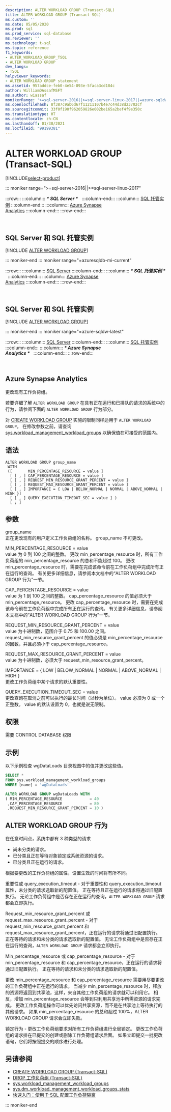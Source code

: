 ```yaml
---
description: ALTER WORKLOAD GROUP (Transact-SQL)
title: ALTER WORKLOAD GROUP (Transact-SQL)
ms.custom: ''
ms.date: 05/05/2020
ms.prod: sql
ms.prod_service: sql-database
ms.reviewer: ''
ms.technology: t-sql
ms.topic: reference
f1_keywords:
- ALTER_WORKLOAD_GROUP_TSQL
- ALTER WORKLOAD GROUP
dev_langs:
- TSQL
helpviewer_keywords:
- ALTER WORKLOAD GROUP statement
ms.assetid: 957addce-feb0-4e54-893e-5faca3cd184c
author: WilliamDAssafMSFT
ms.author: wiassaf
monikerRange: '>=sql-server-2016||>=sql-server-linux-2017||=azure-sqldw-latest||=azuresqldb-mi-current'
ms.openlocfilehash: 8f387c9ab6d67f11211107b4e7c44d38d23702cf
ms.sourcegitcommit: 33f0f190f962059826e002be165a2bef4f9e350c
ms.translationtype: HT
ms.contentlocale: zh-CN
ms.lasthandoff: 01/30/2021
ms.locfileid: "99199381"
---
```

# <a name="alter-workload-group-transact-sql"></a>ALTER WORKLOAD GROUP (Transact-SQL)

[!INCLUDE[select-product](../../includes/select-product.md)]

::: moniker range=">=sql-server-2016||>=sql-server-linux-2017"

:::row:::
    :::column:::
        **_\* SQL Server \*_** &nbsp;
    :::column-end:::
    :::column:::
        [SQL 托管实例](alter-workload-group-transact-sql.md?view=azuresqldb-mi-current&preserve-view=true)
    :::column-end:::
    :::column:::
        [Azure Synapse<br />Analytics](alter-workload-group-transact-sql.md?view=azure-sqldw-latest&preserve-view=true)
    :::column-end:::
:::row-end:::

&nbsp;

## <a name="sql-server-and-sql-managed-instance"></a>SQL Server 和 SQL 托管实例

[!INCLUDE [ALTER WORKLOAD GROUP](../../includes/alter-workload-group.md)]
  
::: moniker-end
::: moniker range="=azuresqldb-mi-current"

:::row:::
    :::column:::
        [SQL Server](alter-workload-group-transact-sql.md?view=sql-server-ver15&preserve-view=true)
    :::column-end:::
    :::column:::
        **_\* SQL 托管实例 \*_** &nbsp;
    :::column-end:::
    :::column:::
        [Azure Synapse<br />Analytics](alter-workload-group-transact-sql.md?view=azure-sqldw-latest&preserve-view=true)
    :::column-end:::
:::row-end:::

&nbsp;

## <a name="sql-server-and-sql-managed-instance"></a>SQL Server 和 SQL 托管实例

[!INCLUDE [ALTER WORKLOAD GROUP](../../includes/alter-workload-group.md)]

::: moniker-end
::: moniker range="=azure-sqldw-latest"

:::row:::
    :::column:::
        [SQL Server](alter-workload-group-transact-sql.md?view=sql-server-ver15&preserve-view=true)
    :::column-end:::
    :::column:::
        [SQL 托管实例](alter-workload-group-transact-sql.md?view=azuresqldb-mi-current&preserve-view=true)
    :::column-end:::
    :::column:::
        **_\* Azure Synapse<br />Analytics \*_** &nbsp;
    :::column-end:::
:::row-end:::

&nbsp;

## <a name="azure-synapse-analytics"></a>Azure Synapse Analytics

更改现有工作负荷组。

若要详细了解 `ALTER WORKLOAD GROUP` 在具有正在运行和已排队的请求的系统中的行为，请参阅下面的 `ALTER WORKLOAD GROUP` 行为部分。 

对 [CREATE WORKLOAD GROUP](create-workload-group-transact-sql.md) 实施的限制同样适用于 `ALTER WORKLOAD GROUP`。  在修改参数之前，请查询 [sys.workload_management_workload_groups](../../relational-databases/system-catalog-views/sys-workload-management-workload-groups-transact-sql.md) 以确保值在可接受的范围内。

## <a name="syntax"></a>语法

```syntaxsql
ALTER WORKLOAD GROUP group_name
 WITH
 ([       MIN_PERCENTAGE_RESOURCE = value ]
  [ [ , ] CAP_PERCENTAGE_RESOURCE = value ]
  [ [ , ] REQUEST_MIN_RESOURCE_GRANT_PERCENT = value ]
  [ [ , ] REQUEST_MAX_RESOURCE_GRANT_PERCENT = value ] 
  [ [ , ] IMPORTANCE = { LOW | BELOW_NORMAL | NORMAL | ABOVE_NORMAL | HIGH }]
  [ [ , ] QUERY_EXECUTION_TIMEOUT_SEC = value ] )
  [ ; ]
  ```

## <a name="arguments"></a>参数

group_name  
正在更改现有的用户定义工作负荷组的名称。  group_name 不可更改。 

MIN_PERCENTAGE_RESOURCE = value  
value 为 0 到 100 之间的整数。  更改 min_percentage_resource 时，所有工作负荷组的 min_percentage_resource 的总和不能超过 100。  更改 min_percentage_resource 时，需要在完成该命令前在工作负荷组中完成所有正在运行的查询。  有关更多详细信息，请参阅本文档中的“ALTER WORKLOAD GROUP 行为”一节。

CAP_PERCENTAGE_RESOURCE = value  
value 为 1 到 100 之间的整数。  cap_percentage_resource 的值必须大于 min_percentage_resource。  更改 cap_percentage_resource 时，需要在完成该命令前在工作负荷组中完成所有正在运行的查询。  有关更多详细信息，请参阅本文档中的“ALTER WORKLOAD GROUP 行为”一节。 

REQUEST_MIN_RESOURCE_GRANT_PERCENT = value  
value 为十进制数，范围介于 0.75 和 100.00 之间。  request_min_resource_grant_percent 的值必须是 min_percentage_resource 的因数，并且必须小于 cap_percentage_resource。 
  
REQUEST_MAX_RESOURCE_GRANT_PERCENT = value  
value 为十进制数，必须大于 request_min_resource_grant_percent。

IMPORTANCE = { LOW \|  BELOW_NORMAL \| NORMAL \| ABOVE_NORMAL \| HIGH }  
更改工作负荷组中某个请求的默认重要性。

QUERY_EXECUTION_TIMEOUT_SEC = value  
更改查询在取消之前可以执行的最长时间（以秒为单位）。 value 必须为 0 或一个正整数。 value 的默认设置为 0，也就是说无限制。   

## <a name="permissions"></a>权限

需要 CONTROL DATABASE 权限

## <a name="example"></a>示例

以下示例检查 wgDataLoads 目录视图中的值并更改这些值。

```sql
SELECT *
FROM sys.workload_management_workload_groups  
WHERE [name] = 'wgDataLoads'

ALTER WORKLOAD GROUP wgDataLoads WITH
( MIN_PERCENTAGE_RESOURCE            = 40
 ,CAP_PERCENTAGE_RESOURCE            = 80
 ,REQUEST_MIN_RESOURCE_GRANT_PERCENT = 10 )
 ```

## <a name="alter-workload-group-behavior"></a>ALTER WORKLOAD GROUP 行为

在任意时间点，系统中都有 3 种类型的请求
- 尚未分类的请求。
- 已分类且正在等待对象锁定或系统资源的请求。
- 已分类且正在运行的请求。

根据要更改的工作负荷组的属性，设置生效的时间将有所不同。

重要性或 query_execution_timeout - 对于重要性和 query_execution_timeout 属性，未分类的请求选取新的配置值。  正在等待且正在运行的请求将通过旧配置执行。  无论工作负荷组中是否存在正在运行的查询，`ALTER WORKLOAD GROUP` 请求都会立即执行。

Request_min_resource_grant_percent 或 request_max_resource_grant_percent - 对于 request_min_resource_grant_percent 和 request_max_resource_grant_percent，正在运行的请求将通过旧配置执行。  正在等待的请求和未分类的请求选取新的配置值。  无论工作负荷组中是否存在正在运行的查询，`ALTER WORKLOAD GROUP` 请求都会立即执行。

Min_percentage_resource 或 cap_percentage_resource - 对于 min_percentage_resource 和 cap_percentage_resource，正在运行的请求将通过旧配置执行。  正在等待的请求和未分类的请求选取新的配置值。 

更改 min_percentage_resource 和 cap_percentage_resource 需要用尽要更改的工作负荷组中正在运行的请求。  当减少 min_percentage_resource 时，释放的资源将返回到共享池，这样，来自其他工作负荷组的请求就可以利用它。  相反，增加 min_percentage_resource 会等到只利用共享池中所需资源的请求完成。  更改工作负荷组操作可以优先访问共享资源，而不是在共享池上等待执行的其他请求。  如果 min_percentage_resource 的总和超过 100%，ALTER WORKLOAD GROUP 请求会立即失败。 

锁定行为 - 更改工作负荷组要求对所有工作负荷组进行全局锁定。  更改工作负荷组的请求排在已提交的创建或删除工作负荷组请求后面。  如果立即提交一批更改语句，它们将按照提交的顺序进行处理。  

## <a name="see-also"></a>另请参阅

- [CREATE WORKLOAD GROUP (Transact-SQL)](create-workload-group-transact-sql.md)
- [DROP 工作负荷组 (Transact-SQL)](drop-workload-group-transact-sql.md)
- [sys.workload_management_workload_groups](../../relational-databases/system-catalog-views/sys-workload-management-workload-groups-transact-sql.md)
- [sys.dm_workload_management_workload_groups_stats](../../relational-databases/system-dynamic-management-views/sys-dm-workload-management-workload-group-stats-transact-sql.md)
- [快速入门：使用 T-SQL 配置工作负荷隔离](/azure/sql-data-warehouse/quickstart-configure-workload-isolation-tsql)

::: moniker-end
